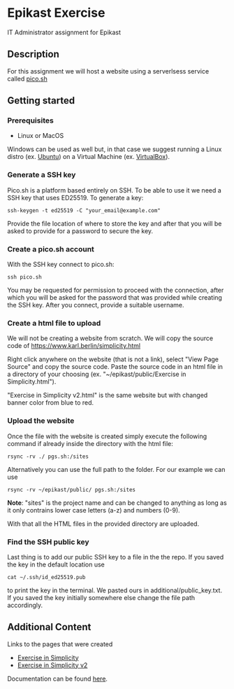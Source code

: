 # Epikast Exercise
IT Administrator assignment for Epikast

## Description
For this assignment we will host a website using a serverlsess service called [pico.sh](https://pico.sh/)

## Getting started
### Prerequisites
* Linux or MacOS

Windows can be used as well but, in that case we suggest running a Linux distro (ex. [Ubuntu](https://ubuntu.com/download)) on a Virtual Machine (ex. [VirtualBox](https://www.virtualbox.org/wiki/Downloads)).

### Generate a SSH key
Pico.sh is a platform based entirely on SSH. To be able to use it we need a SSH key that uses ED25519. To generate a key:
```
ssh-keygen -t ed25519 -C "your_email@example.com"
```
Provide the file location of where to store the key and after that you will be asked to provide for a password to secure the key.

### Create a pico.sh account
With the SSH key connect to pico.sh:
```
ssh pico.sh
```
You may be requested for permission to proceed with the connection, after which you will be asked for the password that was provided while creating the SSH key. After you connect, provide a suitable username.

### Create a html file to upload
We will not be creating a website from scratch. We will copy the source code of https://www.karl.berlin/simplicity.html

Right click anywhere on the website (that is not a link), select "View Page Source" and copy the source code. Paste the source code in an html file in a directory of your choosing (ex. "~/epikast/public/Exercise in Simplicity.html").

"Exercise in Simplicity v2.html" is the same website but with changed banner color from blue to red.

### Upload the website
Once the file with the website is created simply execute the following command if already inside the directory with the html file:
```
rsync -rv ./ pgs.sh:/sites
```
Alternatively you can use the full path to the folder. For our example we can use
```
rsync -rv ~/epikast/public/ pgs.sh:/sites
```
**Note**: "sites" is the project name and can be changed to anything as long as it only contrains lower case letters (a-z) and numbers (0-9).

With that all the HTML files in the provided directory are uploaded.

### Find the SSH public key
Last thing is to add our public SSH key to a file in the the repo. If you saved the key in the default location use
```
cat ~/.ssh/id_ed25519.pub
```
to print the key in the terminal. We pasted ours in additional/public_key.txt. If you saved the key initially somewhere else change the file path accordingly.

## Additional Content
Links to the pages that were created
* [Exercise in Simplicity](https://matzyw-sites.pgs.sh/Exercise%20in%20Simplicity.html)
* [Exercise in Simplicity v2](https://matzyw-sites.pgs.sh/Exercise%20in%20Simplicity%20v2.html)

Documentation can be found [here](https://drive.google.com/file/d/1tJ8olRhbAh7JfSpC1C7VBGrtVNleP-zX/view?usp=sharing).
